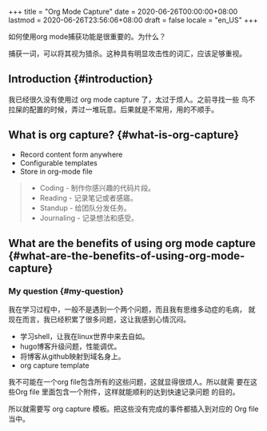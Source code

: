 +++
title = "Org Mode Capture"
date = 2020-06-26T00:00:00+08:00
lastmod = 2020-06-26T23:56:06+08:00
draft = false
locale = "en_US"
+++

如何使用org mode捕获功能是很重要的。为什么？

捕获一词，可以将其视为猎杀。这种具有明显攻击性的词汇，应该足够重视。

<!--more-->


## Introduction {#introduction}

我已经很久没有使用过 org mode capture 了，太过于烦人。之前寻找一些
鸟不拉屎的配置的时候，弄过一堆玩意。后果就是不常用，用的不顺手。


## What is org capture? {#what-is-org-capture}

-   Record content form anywhere
-   Configurable templates
-   Store in org-mode file

> - Coding  - 制作你感兴趣的代码片段。
> - Reading  - 记录笔记或者感寤。
> - Standup  - 给团队分发任务。
> - Journaling - 记录想法和感受。


## What are the benefits of using org mode capture {#what-are-the-benefits-of-using-org-mode-capture}


### My question {#my-question}

我在学习过程中，一般不是遇到一个两个问题，而且我有思维多动症的毛病，
就现在而言，我已经积累了很多问题，这让我感到心情沉闷。

-   学习shell，让我在linux世界中来去自如。
-   hugo博客升级问题，性能调优。
-   将博客从github映射到域名身上。
-   org capture template

我不可能在一个org file包含所有的这些问题，这就显得很烦人。所以就需
要在这些Org file 里面包含一个附件，这样就能顺利的达到快速记录问题
的目的。

所以就需要写 org capture 模板。把这些没有完成的事件都插入到对应的
Org file 当中。
